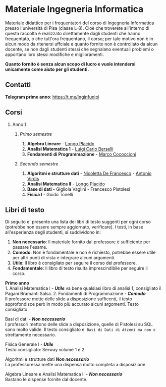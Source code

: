 # Materiale Ingegneria Informatica 

Materiale didattico per i frequentatori del corso di Ingegneria Informatica presso l'università di Pisa (classe L-8). Cioè che troverete all'interno di questa raccolta è realizzato direttamente dagli studenti che hanno frequentato, o che tutt'ora frequentano, il corso; per tale motivo non è in alcun modo da ritenersi uffciale e quanto fornito non è controllato da alcun docente, se non dagli studenti stessi che segnalano eventuali problemi o apportano loro stessi modifiche e miglioramenti.

**Quanto fornito è senza alcun scopo di lucro e vuole intendersi unicamente come aiuto per gli studenti.**



## Contatti

**Telegram primo anno**: https://t.me/inginfunipi


## Corsi
1. Anno 1
      1. _Primo semestre_
         1. **Algebra Lineare** - [Longo Placido](http://pagine.dm.unipi.it/alan/)
         1. **Analisi Matematica 1** - [Luigi Carlo Berselli](http://pagine.dm.unipi.it/berselli/dida/maindida.html)
         1. **Fondamenti di Programmazione** - [Marco Cococcioni](http://www.iet.unipi.it/m.cococcioni/)
         
      1. _Secondo semestre_
         1. **Algoritmi e strutture dati** - [Nicoletta De Francesco](http://www.iet.unipi.it/n.defrancesco/) - [Antonio Virdis](http://www.iet.unipi.it/a.virdis/algoritmi.html)
         1. **Analisi Matematica II** - [Longo Placido](http://pagine.dm.unipi.it/alan/)
         1. **Base di dati** - Gigliola Vaglini - Francesco Pistolesi
         1. **Fisica I** - Guido Tonelli

## Libri di testo
Di seguito e' presente una lista dei libri di testo suggeriti per ogni corso (potrebbe non essere sempre aggiornato, verificare).
I testi, in base all'esperienza degli studenti, si suddividono in:

1) **Non necessario**: Il materiale fornito dal professore è sufficiente per passare l'esame.
2) **Comodo**: Non è fondamentale e non è richiesto, potrebbe essere utile per altri punti di vista e integrare alcuni argomenti.
3) **Utile**: Il libro è consigliato per seguire il corso del professore.
4) **Fondamentale**: Il libro di testo risulta imprescindibile per seguire il corso.

**Primo anno**  
      1. Analisi Matematica I - _**Utile**_
      va bene qualsiasi libro di analisi 1, consigliato il Pagani Bramanti Salsa.
      2. Fondamenti di Programmazione - _**Comodo**_  
      Il professore mette delle slide a disposizione sufficenti, il testo approfondisce però in modo più accurato alcuni argomenti.
      Testo consigliato: 

Basi di dati - _**Non necessario**_  
I professori mettono delle slide a disposizione, quelle di Pistolesi su SQL sono molto valide.
Il testo consigliato e` Basi di Dati di Atzeni ma non e` strettamente necessario. 

Fisica Generale I - _**Utile**_  
Testo consigliato: Serway volume 1 e 2        

Algoritmi e strutture dati _**Non necessario**_  
La professoressa mette una dispensa molto completa a disposizione.    

Algebra Lineare e Analisi Matematica II - _**Non necessario**_  
Bastano le dispense fornite dal docente.


